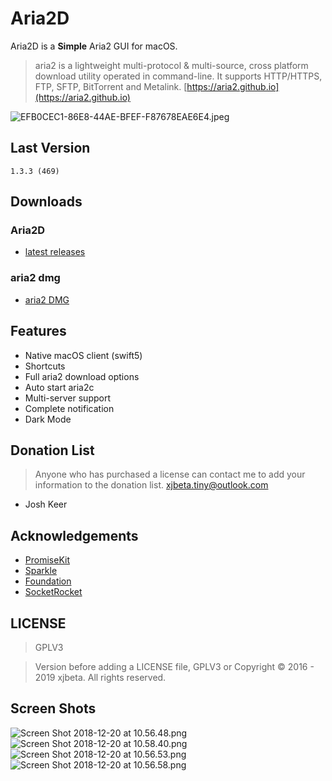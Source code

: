 # Aria2D
Aria2D is a **Simple** Aria2 GUI for macOS.

> aria2 is a lightweight multi-protocol & multi-source, cross platform download utility operated in command-line. It supports HTTP/HTTPS, FTP, SFTP, BitTorrent and Metalink. [https://aria2.github.io](https://aria2.github.io)

![EFB0CEC1-86E8-44AE-BFEF-F87678EAE6E4.jpeg](https://i.loli.net/2018/11/21/5bf4f8c48657c.jpeg)

## Last Version
    1.3.3 (469)

## Downloads
### Aria2D
- [latest releases](https://github.com/xjbeta/Aria2D/releases/latest)

### aria2 dmg
- [aria2 DMG](https://github.com/xjbeta/AppUpdaterAppcasts/raw/master/aria2/aria2-Latest.dmg)

## Features
- Native macOS client (swift5)
- Shortcuts
- Full aria2 download options
- Auto start aria2c
- Multi-server support
- Complete notification
- Dark Mode

## Donation List
> Anyone who has purchased a license can contact me to add your information to the donation list. <xjbeta.tiny@outlook.com>
- Josh Keer

## Acknowledgements
- [PromiseKit](https://github.com/mxcl/PromiseKit)
- [Sparkle](https://github.com/sparkle-project/Sparkle)
- [Foundation](https://github.com/PromiseKit/Foundation)
- [SocketRocket](https://github.com/facebook/SocketRocket)

## LICENSE
> GPLV3

> Version before adding a LICENSE file, GPLV3 or Copyright © 2016 - 2019 xjbeta. All rights reserved.


## Screen Shots


![Screen Shot 2018-12-20 at 10.56.48.png](https://i.loli.net/2018/12/20/5c1b0519516d6.png)
![Screen Shot 2018-12-20 at 10.58.40.png](https://i.loli.net/2018/12/20/5c1b056e2d7ac.png)
![Screen Shot 2018-12-20 at 10.56.53.png](https://i.loli.net/2018/12/20/5c1b0519b38b0.png)
![Screen Shot 2018-12-20 at 10.56.58.png](https://i.loli.net/2018/12/20/5c1b051a1f6b4.png)
